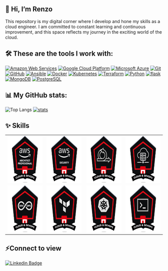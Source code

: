 ## 👋 Hi, I’m Renzo
This repository is my digital corner where I develop and hone my skills as a cloud engineer.
I am committed to constant learning and continuous improvement, and this space reflects my journey in the exciting world of the cloud.

## 🛠️ These are the tools I work with:

<a href="https://aws.amazon.com/"><img src="https://img.shields.io/badge/Amazon_AWS-232F3E?style=for-the-badge&logo=amazon-aws&logoColor=white" height="30" alt="Amazon Web Services"></a>
<a href="https://cloud.google.com/"><img src="https://img.shields.io/badge/Google_Cloud-4285F4?style=for-the-badge&logo=google-cloud&logoColor=white" height="30" alt="Google Cloud Platform"></a>
<a href="https://azure.microsoft.com/"><img src="https://img.shields.io/badge/Microsoft_Azure-0089D6?style=for-the-badge&logo=microsoft-azure&logoColor=white" height="30" alt="Microsoft Azure"></a>
<a href="https://git-scm.com/"><img src="https://img.shields.io/badge/-Git-F05032?style=for-the-badge&logo=git&logoColor=white" height="30" alt="Git"></a>
<a href="https://github.com/"><img src="https://img.shields.io/badge/-GitHub-181717?style=for-the-badge&logo=github&logoColor=white" height="30" alt="GitHub"></a>
<a href="https://www.ansible.com/"><img src="https://img.shields.io/badge/Ansible-EE0000?style=for-the-badge&logo=ansible&logoColor=white" height="30" alt="Ansible"></a>
<a href="https://www.docker.com/"><img src="https://img.shields.io/badge/-Docker-2496ED?style=for-the-badge&logo=docker&logoColor=white" height="30" alt="Docker"></a>
<a href="https://kubernetes.io/"><img src="https://img.shields.io/badge/Kubernetes-326CE5?style=for-the-badge&logo=kubernetes&logoColor=white" height="30" alt="Kubernetes"></a>
<a href="https://www.terraform.io/"><img src="https://img.shields.io/badge/Terraform-623CE4?style=for-the-badge&logo=terraform&logoColor=white" height="30" alt="Terraform"></a>
<a href="https://www.python.org/"><img src="https://img.shields.io/badge/-Python-3776AB?style=for-the-badge&logo=python&logoColor=white" height="30" alt="Python"></a>
<a href="https://flask.palletsprojects.com/en/3.0.x/"><img src="https://img.shields.io/badge/flask-%23000.svg?style=for-the-badge&logo=flask&logoColor=white" height="30" alt="flask"></a>
<a href="https://www.mongodb.com/"><img src="https://img.shields.io/badge/-MongoDB-47A248?style=for-the-badge&logo=mongodb&logoColor=white" height="30" alt="MongoDB"></a>
<a href="https://www.postgresql.org/"><img src="https://img.shields.io/badge/-PostgreSQL-336791?style=for-the-badge&logo=postgresql&logoColor=white" height="30" alt="PostgreSQL"></a>

## 📊 My GitHub stats:

![Top Langs](https://github-readme-stats.vercel.app/api/top-langs/?username=Renzo1987&layout=compact) 
[![stats](https://github-readme-stats.vercel.app/api?username=Renzo1987&show_icons=true&theme=vue-dark)](https://github.com/Renzo1987)

## ✨ Skills
<table style="border: 0px;">
    <tr>
        <td><a href="https://badgr.com/backpack/badges/657b25ad1527074bf3b29b14"><img src="img/Architecture professional.png" height="150" alt="Architecture Professional"></a></td>
        <td><a href="https://badgr.com/backpack/badges/657b259e35f20d32468251e7"><img src="img/Seguridad en nube.png" height="150" alt="Seguridad en nube"></a></td>
        <td><a href="https://badgr.com/backpack/badges/6579910dd1f35d597cd1e011"><img src="img/Agile.png" height="150" alt="Agile"></a></td>
        <td><a href="https://badgr.com/backpack/badges/657b258d35f20d32468251c9"><img src="img/Data en nube.png" height="150" alt="Data en nube"></a></td>
    </tr>
    <tr>
        <td><a href="https://badgr.com/backpack/badges/657b256a35f20d3246825144"><img src="img/DevOps Leader.png" height="150" alt="DevOps Leader"></a></td>
        <td><a href="https://badgr.com/backpack/badges/657b255635f20d324682511b"><img src="img/IaaC.png" height="150" alt="IaaC"></a></td>
        <td><a href="https://badgr.com/backpack/badges/657b2518b6343f1cc6855078"><img src="img/Kube Master.png" height="150" alt="Kube Master"></a></td>
        <td><a href="https://badgr.com/backpack/badges/657b252eebf2365fd29852ab"><img src="img/Terminales.png" height="150" alt="Terminales"></a></td>
    </tr>
</table>

## ⚡Connect to view

[![Linkedin Badge](https://www.vectorlogo.zone/logos/linkedin/linkedin-icon.svg)](https://www.linkedin.com/in/renzo-bazan-bazalar-2aaa7629b/)
